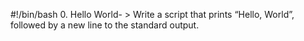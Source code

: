 #!/bin/bash
0. Hello World- > Write a script that prints “Hello, World”, followed by a new line to the standard output.
